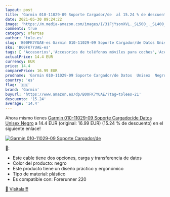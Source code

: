 ```yaml
---
layout: post
title: 'Garmin 010-11029-09 Soporte Cargador/de  al 15.24 % de descuento'
date: 2021-05-30 09:24:22
image: 'https://m.media-amazon.com/images/I/31FjYsonXVL._SL500_._SL400_.jpg'
comments: true
category: ofertas
author: 'tole.es'
slug: 'B00FK7YUAE-es Garmin 010-11029-09 Soporte Cargador/de Datos Unisex Negro'
sku: 'B00FK7YUAE-es'
tags: [ 'Accesorios','Accesorios de teléfonos móviles para coches','Accesorios para móviles','Accesorios para portátiles y netbooks','Candados de seguridad para portátiles y netbooks','Comunicación móvil y accesorios','Electrónica','Informática','garmin', ]
actualPrice: 14.4 EUR
currency: EUR
price: 14.4
comparePrice: 16.99 EUR
prodname: 'Garmin 010-11029-09 Soporte Cargador/de Datos  Unisex  Negro'
country: 'es'
flag: '🇪🇸'
brand: 'Garmin'
buyurl: 'https://www.amazon.es/dp/B00FK7YUAE/?tag=tolees-21'
descuento: '15.24'
average: '14.4'
---
```


Ahora mismo tienes [Garmin 010-11029-09 Soporte Cargador/de Datos  Unisex  Negro](https://www.amazon.es/dp/B00FK7YUAE/?tag=tolees-21) a 14.4 EUR (original: 16.99 EUR) (15.24 %  de descuento) en el siguiente enlace!

[![Garmin 010-11029-09 Soporte Cargador/de ](https://m.media-amazon.com/images/I/31FjYsonXVL._SL500_._SL400_.jpg)](https://www.amazon.es/dp/B00FK7YUAE/?tag=tolees-21)

🔎:

- Este cable tiene dos opciones, carga y transferencia de datos
- Color del producto: negro
- Este producto tiene un diseño práctico y ergonómico
- Tipo de material: plástico
- Es compatible con: Forerunner 220

[🛒 Visítala!!!](https://www.amazon.es/dp/B00FK7YUAE/?tag=tolees-21)
